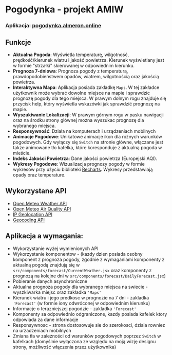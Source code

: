 # Pogodynka - projekt AMIW

### Aplikacja: [pogodynka.almeron.online](http://pogodynka.almeron.online)


## Funkcje

- **Aktualna Pogoda**: Wyświetla temperaturę, wilgotność, prędkość/kierunek wiatru i jakość powietrza. Kierunek wyświetlany jest w formie "strzałki" skierowanej w odpowiednim kierunku.
- **Prognoza 7-dniowa**: Prognoza pogody z temperaturą, prawdopodobieństwem opadów, wiatrem, wilgotnością oraz jakością powietrza.
- **Interaktywna Mapa**: Aplikacja posiada zakładkę ```Maps```. W tej zakładce użytkownik może wybrać dowolne miejsce na mapie i sprawdzic prognozę pogody dla tego miejsca. W prawym dolnym rogu znajduje się przycisk help, który wyświetla wskazówki jak sprawdzić prognozę na mapie.
- **Wyszukiwanie Lokalizacji**: W prawym górnym rogu w pasku nawigacji oraz na środku strony głównej można wyszukac prognozę dla wybranego miejsca.
- **Responsywność**: Działa na komputerach i urządzeniach mobilnych
- **Animacje Pogodowe**: Unikatowe animacje ikon dla różnych warunków pogodowych. Gdy wyłączy się ```Switch``` na stronie główne, włączane jest także animowane tło kafelka, które koresponduje z aktualną pogoda w mieście.
- **Indeks Jakości Powietrza**: Dane jakości powietrza (Europejski AQI).
- **Wykresy Pogodowe**: Wizualizacja prognozy pogody w formie wykresów przy użyciu biblioteki [Recharts](https://recharts.org/). Wykresy przedstawiają opady oraz temperature. 

## Wykorzystane API
- [Open Meteo Weather API](https://open-meteo.com/)
- [Open Meteo Air Quality API](https://open-meteo.com/en/docs/air-quality-api)
- [IP Geolocation API](https://ip-api.com/)
- [Geocoding API](https://open-meteo.com/en/docs/geocoding-api)

## Aplikacja a wymagania:
- Wykorzystanie wyżej wymienionych API 
- Wykorzystanie komponentow - (kazdy dzien posiada osobny komponent z prognoza pogody, zgodnie z wymaganiami komponenty z aktualną pogodą znajdują się w ```src/components/forecast/CurrentWeather.jsx``` oraz komponenty z prognozą na kolejne dni w ```src/components/forecast/DailyForecast.jsx```)
- Pobieranie danych asynchroniczne 
- Aktualna prognoza pogody dla wybranego miejsca na swiecie -  wyszkiwarka miejsc oraz zakładka ```'Maps'```
- Kierunek wiatru i jego predkosc w prognozie na 7 dni - zakladka ```'Forecast'``` (w formie iony odwróconej w odpowiednim kierunku)
- Informacje o terazniejszej pogodzie - zakladka ```'Forecast'```
- Komponenty sa odpowiednio odgraniczone, kazdy posiada kafelek ktory odpowiada za dane informacje
- Responsywnosc - strona dostosowuje sie do szerokosci, dziala rowniez na urzadzeniach mobilnych
- Zmiana tła w zależności od warunków pogodowych poprzez `Switch` w kafelkach (domyślnie wyłączona ze względu na moją wizję  designu strony, możliwość włączenia przez użytkownika)  